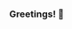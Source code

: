 ### Greetings! 👋

<!--
**loredragonslayer/loredragonslayer** is a ✨ _special_ ✨ repository because its `README.md` (this file) appears on your GitHub profile.


- 🔭 Discovering my niche in game design whle studying Interactive Media in Game Design at a top rated program. 
- :dragon: Currently training myself in: C#, game design theories & mechanics, modding, Aikido. 
- 📫 How to reach me: TBD
-->
